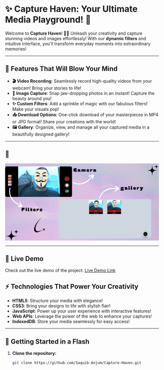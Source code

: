 # ✨ Capture Haven: Your Ultimate Media Playground! 🌟

Welcome to **Capture Haven**! 🎥🌈 Unleash your creativity and capture stunning videos and images effortlessly! With our **dynamic filters** and intuitive interface, you'll transform everyday moments into extraordinary memories! 

---

## 🎉 Features That Will Blow Your Mind

- **🎬 Video Recording**: Seamlessly record high-quality videos from your webcam! Bring your stories to life! 
- **📸 Image Capture**: Snap jaw-dropping photos in an instant! Capture the beauty around you!
- **✨ Custom Filters**: Add a sprinkle of magic with our fabulous filters! Make your visuals pop! 
- **📥 Download Options**: One-click download of your masterpieces in MP4 or JPG format! Share your creations with the world!
- **🖼️ Gallery**: Organize, view, and manage all your captured media in a beautifully designed gallery!

---

## 📸 

![Capture Haven Screenshot](https://github.com/Saquib-Anjum/Capture-Haven/blob/main/Camera.png)  


---

## 🚀 Live Demo
Check out the live demo of the project: [Live Demo Link](https://fancy-flan-29513c.netlify.app) <!-- Replace with your actual deployment link -->

## ⚡ Technologies That Power Your Creativity

- **HTML5**: Structure your media with elegance!
- **CSS3**: Bring your designs to life with stylish flair!
- **JavaScript**: Power up your user experience with interactive features!
- **Web APIs**: Leverage the power of the web to enhance your captures!
- **IndexedDB**: Store your media seamlessly for easy access!

---

## 🚀 Getting Started in a Flash

1. **Clone the repository:**
   ```bash
   git clone https://github.com/Saquib-Anjum/Capture-Haven.git
